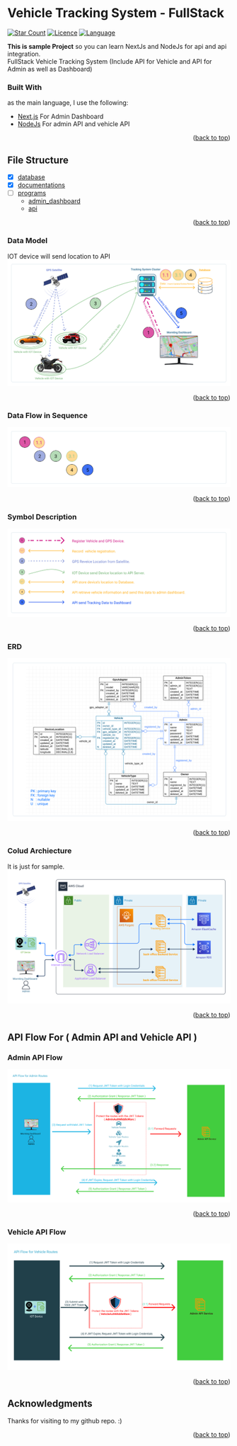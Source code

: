 <div id="top"></div> 

# Vehicle Tracking System - FullStack
[![Star Count](https://img.shields.io/badge/dynamic/json?color=brightgreen&label=Star&query=stargazers_count&url=https%3A%2F%2Fapi.github.com%2Frepos%2Fhelloakn%2FVehicleTrackingSystem-FullStack)](https://github.com/helloakn/VehicleTrackingSystem-FullStack) [![Licence](https://img.shields.io/badge/dynamic/json?color=informational&label=LICENCE&query=license.name&url=https%3A%2F%2Fapi.github.com%2Frepos%2Fhelloakn%2FVehicleTrackingSystem-FullStack)](https://github.com/helloakn/VehicleTrackingSystem-FullStack) [![Language](https://img.shields.io/badge/dynamic/json?color=blueviolet&label=Language&query=language&url=https%3A%2F%2Fapi.github.com%2Frepos%2Fhelloakn%2FVehicleTrackingSystem-FullStack)](https://github.com/helloakn/VehicleTrackingSystem-FullStack) 

**This is sample Project** so you can learn NextJs and NodeJs for api and api integration.  
FullStack Vehicle Tracking System (Include API for Vehicle and API for Admin as well as Dashboard)  

### Built With

as the main language, I use the following:

* [Next.js](https://nextjs.org/) For Admin Dashboard
* [NodeJs](https://nodejs.org/en/) For admin API and vehicle API

<p align="right">(<a href="#top">back to top</a>)</p>

## File Structure

- [x] [database](https://github.com/helloakn/VehicleTrackingSystem-FullStack/tree/main/database) 
- [x] [documentations](https://github.com/helloakn/VehicleTrackingSystem-FullStack/tree/main/documentations) 
- [ ] [programs](https://github.com/helloakn/VehicleTrackingSystem-FullStack/tree/main/programs) 
    - [admin_dashboard](https://github.com/helloakn/VehicleTrackingSystem-FullStack/tree/main/programs/admin_dashboard) 
    - [api](https://github.com/helloakn/VehicleTrackingSystem-FullStack/tree/main/programs/api) 
<p align="right">(<a href="#top">back to top</a>)</p>

### Data Model
IOT device will send location to API
![alt text](resource/data-model.png)

<p align="right">(<a href="#top">back to top</a>)</p>

### Data Flow in Sequence
![alt text](resource/data-flow-sequence.png)

<p align="right">(<a href="#top">back to top</a>)</p>

### Symbol Description
![alt text](resource/symbol-description.png)

<p align="right">(<a href="#top">back to top</a>)</p>

### ERD
![alt text](resource/erd.png)

<p align="right">(<a href="#top">back to top</a>)</p>


### Colud Archiecture
It is just for sample.
![alt text](resource/cloud-archie.png)

<p align="right">(<a href="#top">back to top</a>)</p>

## API Flow For ( Admin API and Vehicle API )
### Admin API Flow
![alt text](resource/dashboard-api-flow.png)
<p align="right">(<a href="#top">back to top</a>)</p>

### Vehicle API Flow
![alt text](resource/vehicle-api-flow.png)
<p align="right">(<a href="#top">back to top</a>)</p>

## Acknowledgments
Thanks for visiting to my github repo. :)
<p align="right">(<a href="#top">back to top</a>)</p>
